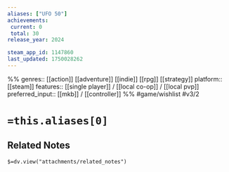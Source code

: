 ```yaml
---
aliases: ["UFO 50"]
achievements:
 current: 0
 total: 30
release_year: 2024

steam_app_id: 1147860
last_updated: 1750028262
---
```

%%
genres:: [[action]] [[adventure]] [[indie]] [[rpg]] [[strategy]]
platform:: [[steam]]
features:: [[single player]] / [[local co-op]] / [[local pvp]]
preferred_input:: [[mkb]] / [[controller]]
%%
#game/wishlist
#v3/2

# `=this.aliases[0]`
## Related Notes
`$=dv.view("attachments/related_notes")`